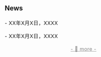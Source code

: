 <h2 style="margin: 2px 0px -10px;">
  <a style="text-decoration: none; color: inherit;">News</a>
</h2>
<br>
<div style="font-size: 16px; line-height: 1.6; letter-spacing: 0.5px; text-align: justify;">
  <p>
    - XX年X月X日，XXXX
  </p>
  <p>
    - XX年X月X日，XXXX
  </p>
  <p style="font-size: 16px; text-align: center; margin-bottom: 0px;">
    <a href="/yu-xinda/news.html" style="text-decoration: underline; color: #888;">
      - 🔺 more -
    </a>
  </p>
</div>
